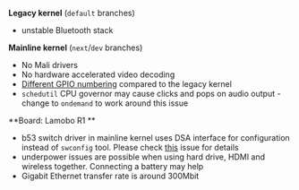 **Legacy kernel** (`default` branches)

- unstable Bluetooth stack

**Mainline kernel** (`next`/`dev` branches)

- No Mali drivers
- No hardware accelerated video decoding
- [Different GPIO numbering](http://linux-sunxi.org/GPIO) compared to the legacy kernel
- `schedutil` CPU governor may cause clicks and pops on audio output  - change to `ondemand` to work around this issue

**Board: Lamobo R1 **

- b53 switch driver in mainline kernel uses DSA interface for configuration instead of `swconfig` tool. Please check [this](https://github.com/igorpecovnik/lib/issues/511) issue for details
- underpower issues are possible when using hard drive, HDMI and wireless together. Connecting a battery may help
- Gigabit Ethernet transfer rate is around 300Mbit
